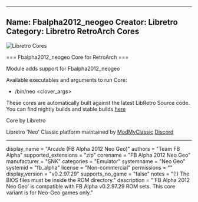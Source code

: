 -----------------------
Name: Fbalpha2012_neogeo
Creator: Libretro
Category: Libretro RetroArch Cores
-----------------------
![Libretro Cores](https://modmyclassic.com/wp-content/uploads/2020/06/LibRetroNeoCoresSmall.png)

=== Fbalpha2012_neogeo Core for RetroArch ===

Module adds support for Fbalpha2012_neogeo

Available executables and arguments to run Core:
- /bin/neo <rom> <clover_args>

These cores are automatically built against the latest LibRetro Source code. You can find nightly builds and stable builds [here](https://modmyclassic.com/hmodcores)

Core by Libretro

Libretro 'Neo' Classic platform maintained by [ModMyClassic](https://modmyclassic.com) [Discord](https://modmyclassic.com/discord)

-----------------------

display_name = "Arcade (FB Alpha 2012 Neo Geo)"
authors = "Team FB Alpha"
supported_extensions = "zip"
corename = "FB Alpha 2012 Neo Geo"
manufacturer = "SNK"
categories = "Emulator"
systemname = "Neo Geo"
systemid = "fb_alpha"
license = "Non-commercial"
permissions = ""
display_version = "v0.2.97.29"
supports_no_game = "false"
notes = "(!) The BIOS files must be inside the ROM directory."
description = "'FB Alpha 2012 Neo Geo' is compatible with FB Alpha v0.2.97.29 ROM sets. This core variant is for Neo-Geo games only."

